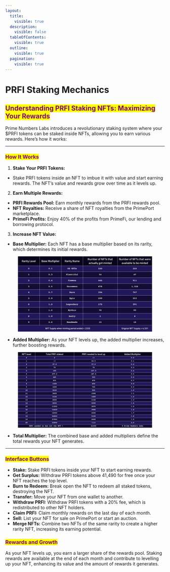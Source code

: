 ```yaml
---
layout:
  title:
    visible: true
  description:
    visible: false
  tableOfContents:
    visible: true
  outline:
    visible: true
  pagination:
    visible: true
---
```


# PRFI Staking Mechanics

## <mark style="color:purple;">Understanding PRFI Staking NFTs: Maximizing Your Rewards</mark>

Prime Numbers Labs introduces a revolutionary staking system where your $PRFI tokens can be staked inside NFTs, allowing you to earn various rewards. Here’s how it works:

***

### <mark style="color:purple;">How It Works</mark>

1. **Stake Your PRFI Tokens:**&#x20;

* Stake PRFI tokens inside an NFT to imbue it with value and start earning rewards. The NFT’s value and rewards grow over time as it levels up.

2. **Earn Multiple Rewards:**

* **PRFI Rewards Pool:** Earn monthly rewards from the PRFI rewards pool.
* **NFT Royalties:** Receive a share of NFT royalties from the PrimePort marketplace.
* **PrimeFi Profits:** Enjoy 40% of the profits from PrimeFi, our lending and borrowing protocol.

3. **Increase NFT Value:**

* **Base Multiplier:** Each NFT has a base multiplier based on its rarity, which determines its initial rewards.

<figure><img src="../../../.gitbook/assets/PRFINFTS.jpg" alt=""><figcaption></figcaption></figure>

* **Added Multiplier:** As your NFT levels up, the added multiplier increases, further boosting rewards.

<figure><img src="../../../.gitbook/assets/PRFINFTSADDEDMULTIPLIER (1).png" alt=""><figcaption></figcaption></figure>

* **Total Multiplier:** The combined base and added multipliers define the total rewards your NFT generates.

***

### <mark style="color:purple;">Interface Buttons</mark>

* **Stake:** Stake PRFI tokens inside your NFT to start earning rewards.
* **Get Surplus:** Withdraw PRFI tokens above 41,490 for free once your NFT reaches the top level.
* **Burn to Redeem:** Break open the NFT to redeem all staked tokens, destroying the NFT.
* **Transfer:** Move your NFT from one wallet to another.
* **Withdraw PRFI:** Withdraw PRFI tokens with a 20% fee, which is redistributed to other NFT holders.
* **Claim PRFI:** Claim monthly rewards on the last day of each month.
* **Sell:** List your NFT for sale on PrimePort or start an auction.
* **Merge NFTs:** Combine two NFTs of the same rarity to create a higher rarity NFT, increasing its earning potential.

### <mark style="color:purple;">Rewards and Growth</mark>

As your NFT levels up, you earn a larger share of the rewards pool. Staking rewards are available at the end of each month and contribute to levelling up your NFT, enhancing its value and the amount of rewards it generates.
